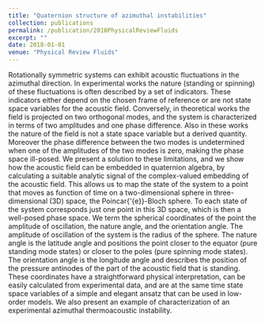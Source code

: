 ```yaml
---
title: "Quaternion structure of azimuthal instabilities"
collection: publications
permalink: /publication/2018PhysicalReviewFluids
excerpt: ""
date: 2018-01-01
venue: "Physical Review Fluids"
---
```

Rotationally symmetric systems can exhibit acoustic fluctuations in the azimuthal direction. In experimental works the nature (standing or spinning) of these fluctuations is often described by a set of indicators. These indicators either depend on the chosen frame of reference or are not state space variables for the acoustic field. Conversely, in theoretical works the field is projected on two orthogonal modes, and the system is characterized in terms of two amplitudes and one phase difference. Also in these works the nature of the field is not a state space variable but a derived quantity. Moreover the phase difference between the two modes is undetermined when one of the amplitudes of the two modes is zero, making the phase space ill-posed. We present a solution to these limitations, and we show how the acoustic field can be embedded in quaternion algebra, by calculating a suitable analytic signal of the complex-valued embedding of the acoustic field. This allows us to map the state of the system to a point that moves as function of time on a two-dimensional sphere in three-dimensional (3D) space, the Poincar{\'{e}}-Bloch sphere. To each state of the system corresponds just one point in this 3D space, which is then a well-posed phase space. We term the spherical coordinates of the point the amplitude of oscillation, the nature angle, and the orientation angle. The amplitude of oscillation of the system is the radius of the sphere. The nature angle is the latitude angle and positions the point closer to the equator (pure standing mode states) or closer to the poles (pure spinning mode states). The orientation angle is the longitude angle and describes the position of the pressure antinodes of the part of the acoustic field that is standing. These coordinates have a straightforward physical interpretation, can be easily calculated from experimental data, and are at the same time state space variables of a simple and elegant ansatz that can be used in low-order models. We also present an example of characterization of an experimental azimuthal thermoacoustic instability.